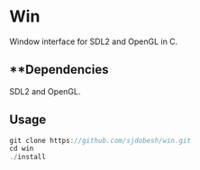 # **Win**
Window interface for SDL2 and OpenGL in C.

## **Dependencies
SDL2 and OpenGL.

## **Usage**
```c
git clone https://github.com/sjdobesh/win.git
cd win
./install
```
